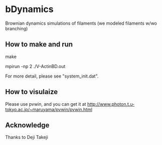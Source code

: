 # bDynamics
Brownian dynamics simulations of filaments (we modeled filaments w/wo branching)

## How to make and run

make

mpirun -np 2 ./V-ActinBD.out

For more detail, please see "system_init.dat".


## How to visulaize
Please use pvwin, and you can get it at
http://www.photon.t.u-tokyo.ac.jp/~maruyama/pvwin/pvwin.html

## Acknowledge
Thanks to Deji Takeji
